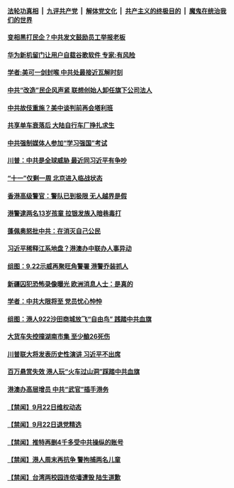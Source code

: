 ####  [法轮功真相](../../../../basic/blob/master/README.md?t=09232152) &nbsp;|&nbsp; [九评共产党](../../../../9ping.md/blob/master/README.md?t=09232152) &nbsp;|&nbsp; [解体党文化](../../../../jtdwh.md/blob/master/README.md?t=09232152)  &nbsp;|&nbsp; [共产主义的终极目的](../../../../gczydzjmd.md/blob/master/README.md?t=09232152) &nbsp;|&nbsp; [魔鬼在统治我们的世界](../../../../mgztzwmdsj.md/blob/master/README.md?t=09232152) 

#### [变相黑打民企？中共发文鼓励员工举报老板](../pages/prog204/a102671050.md?t=09232152) 

#### [华为新机留门让用户自载谷歌软件 专家:有风险](../pages/prog204/a102671032.md?t=09232152) 

#### [学者:美可一剑封喉 中共处最接近瓦解时刻](../pages/prog204/a102671027.md?t=09232152) 

#### [中共“改造”民企风声紧 联想创始人卸任旗下公司法人](../pages/prog204/a102670975.md?t=09232152) 

#### [中共故伎重施？美中谈判前再会塔利班](../pages/prog204/a102670831.md?t=09232152) 

#### [共享单车衰落后 大陆自行车厂挣扎求生](../pages/prog204/a102670834.md?t=09232152) 

#### [中共强制媒体人参加“学习强国”考试](../pages/prog204/a102670767.md?t=09232152) 


#### [川普：中共是全球威胁 最近同习近平有争吵](../pages/prog204/a102670727.md?t=09232152) 

#### [“十一”仅剩一周 北京进入临战状态](../pages/prog204/a102670713.md?t=09232152) 

#### [香港高级警官：警队已到极限 无人越界是假](../pages/prog204/a102670710.md?t=09232152) 

#### [港警逮两名13岁孩童 拉银发族入暗巷毒打](../pages/prog204/a102670692.md?t=09232152) 

#### [蓬佩奥怒批中共：在消灭自己公民](../pages/prog204/a102670685.md?t=09232152) 

#### [习近平稀释江系地盘？港澳办中联办人事异动](../pages/prog204/a102670666.md?t=09232152) 

#### [组图：9.22示威再聚旺角警署 港警乔装抓人](../pages/prog204/a102670631.md?t=09232152) 

#### [新疆囚犯恐怖录像曝光 欧洲消息人士：是真的](../pages/prog204/a102670624.md?t=09232152) 

#### [学者：中共大限将至 党员忧心忡忡](../pages/prog204/a102670589.md?t=09232152) 

#### [组图：港人922沙田商城放飞“自由鸟” 践踏中共血旗](../pages/prog204/a102670516.md?t=09232152) 

#### [大货车失控撞湖南市集 至少酿26死伤](../pages/prog204/a102670513.md?t=09232152) 

#### [川普联大将发表历史性演讲 习近平不出席](../pages/prog204/a102670488.md?t=09232152) 

#### [百万悬赏失效 港人玩“火车过山洞”踩踏中共血旗](../pages/prog204/a102670448.md?t=09232152) 

#### [港澳办高层增员 中共“武官”插手港务](../pages/prog204/a102670447.md?t=09232152) 


#### [【禁闻】9月22日维权动态](../pages/prog204/a102670399.md?t=09232152) 

#### [【禁闻】9月22日退党精选](../pages/prog204/a102670401.md?t=09232152) 

#### [【禁闻】推特再删4千多受中共操纵的账号](../pages/prog204/a102670385.md?t=09232152) 

#### [【禁闻】港人周末再抗争 警拘捕两名儿童](../pages/prog204/a102670383.md?t=09232152) 

#### [【禁闻】台湾两校园连侬墙遭毁 陆生道歉](../pages/prog204/a102670371.md?t=09232152) 

